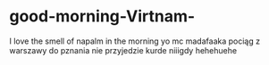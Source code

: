 # good-morning-Virtnam-
I love the smell of napalm in the morning
yo mc madafaaka pociąg z warszawy do pznania nie przyjedzie kurde niiigdy hehehuehe
